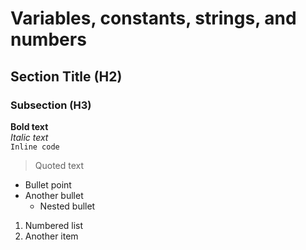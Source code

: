 # Variables, constants, strings, and numbers
## Section Title (H2)
### Subsection (H3)

**Bold text**  
*Italic text*  
`Inline code`

> Quoted text

- Bullet point
- Another bullet
  - Nested bullet
 
1. Numbered list
2. Another item

